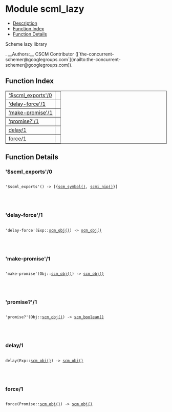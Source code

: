 

# Module scml_lazy #
* [Description](#description)
* [Function Index](#index)
* [Function Details](#functions)


<p>Scheme lazy library</p>.
__Authors:__ CSCM Contributor ([`the-concurrent-schemer@googlegroups.com`](mailto:the-concurrent-schemer@googlegroups.com)).
<a name="index"></a>

## Function Index ##


<table width="100%" border="1" cellspacing="0" cellpadding="2" summary="function index"><tr><td valign="top"><a href="#%24scml_exports-0">'$scml_exports'/0</a></td><td></td></tr><tr><td valign="top"><a href="#delay-force-1">'delay-force'/1</a></td><td></td></tr><tr><td valign="top"><a href="#make-promise-1">'make-promise'/1</a></td><td></td></tr><tr><td valign="top"><a href="#promise%3f-1">'promise?'/1</a></td><td></td></tr><tr><td valign="top"><a href="#delay-1">delay/1</a></td><td></td></tr><tr><td valign="top"><a href="#force-1">force/1</a></td><td></td></tr></table>


<a name="functions"></a>

## Function Details ##

<a name="%24scml_exports-0"></a>

### '$scml_exports'/0 ###


<pre><code>
'$scml_exports'() -&gt; [{<a href="#type-scm_symbol">scm_symbol()</a>, <a href="#type-scmi_nip">scmi_nip()</a>}]
</code></pre>

<br></br>



<a name="delay-force-1"></a>

### 'delay-force'/1 ###


<pre><code>
'delay-force'(Exp::<a href="#type-scm_obj">scm_obj()</a>) -&gt; <a href="#type-scm_obj">scm_obj()</a>
</code></pre>

<br></br>



<a name="make-promise-1"></a>

### 'make-promise'/1 ###


<pre><code>
'make-promise'(Obj::<a href="#type-scm_obj">scm_obj()</a>) -&gt; <a href="#type-scm_obj">scm_obj()</a>
</code></pre>

<br></br>



<a name="promise%3f-1"></a>

### 'promise?'/1 ###


<pre><code>
'promise?'(Obj::<a href="#type-scm_obj">scm_obj()</a>) -&gt; <a href="#type-scm_boolean">scm_boolean()</a>
</code></pre>

<br></br>



<a name="delay-1"></a>

### delay/1 ###


<pre><code>
delay(Exp::<a href="#type-scm_obj">scm_obj()</a>) -&gt; <a href="#type-scm_obj">scm_obj()</a>
</code></pre>

<br></br>



<a name="force-1"></a>

### force/1 ###


<pre><code>
force(Promise::<a href="#type-scm_obj">scm_obj()</a>) -&gt; <a href="#type-scm_obj">scm_obj()</a>
</code></pre>

<br></br>



